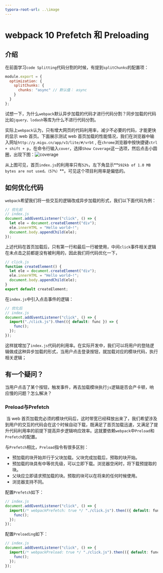 ```yaml
---
typora-root-url: ..\image
---
```


# webpack 10 Prefetch 和 Preloading

## 介绍

​ 在前面学习`code Splitting`代码分割的时候，有提到`splitChunks`的配置项：

```js
module.export = {
  optimization: {
    splitChunks: {
      chunks: "async" // 默认值： async
    }
  }
};
```

​ 试想一下，为什么`webpack`默认异步加载的代码才进行代码分割？同步加载的代码比如`jquery、lodash`等库为什么不进行代码分割。

​ 实际上`webpack`认为，只有增大网页的代码利用率，减少不必要的代码，才能更快的显示 web 首页。下面展示测试 web 首页加载的性能情况，我们在浏览器中输入网址`http://y.migu.cn/app/v3/lite/#/vrbt` , 在`chrome`浏览器中按快捷键`ctrl + shift + p`，在命令行输入`cover`，选择`Show Coverage`这一选项，然后点击小圆圈，出现下图：![coverage](/F:/code/studyMD/image/coverage.png)

从上图可见，首页`index.js`的利用率只有`52%`，左下角显示**`592kb of 1.0 MB bytes are not used。（57%）`**。可见这个项目利用率是偏低的。

## 如何优化代码

​ `webpack`希望我们将一些交互的逻辑改成异步加载的形式，我们以下面代码为例：

```js
// 优化前
// index.js
document.addEventListener("click", () => {
  let ele = document.createElement("div");
  ele.innerHTML = "Hello world~!";
  document.body.appendChild(ele);
});
```

上述代码在首页加载后，只有第一行和最后一行被使用，中间`click`事件相关逻辑在未点击之前都是没有被利用的，因此我们将代码优化一下，

```js
// click.js
function createElement() {
  let ele = document.createElement("div");
  ele.innerHTML = "Hello world~!";
  document.body.appendChild(ele);
}
export default createElement;
```

在`index.js`中引入点击事件的逻辑：

```js
// 优化后
// index.js
document.addEventListener("click", () => {
  import("./click.js").then(({ default: func }) => {
    func();
  });
});
```

这样就增加了`index.js`代码的利用率。在实际开发中，我们可以将用户的登陆逻辑做成这种异步加载的形式，当用户点击登录按钮，就加载对应的模块代码，执行相关逻辑；

## 有一个疑问？

​ 当用户点击了某个按钮，触发事件，再去加载模块执行`js`逻辑是否会产卡顿，响应慢的问题？怎么解决？

### **Preload**与**Prefetch**

​ 当 web 首页加载完必须的模块代码后，这时带宽已经释放出来了，我们希望涉及到用户的交互的代码会在这个时候自动下载，既满足了首页加载迅速，又满足了提升代码利用率的前提下提高异步逻辑响应效率。这就要依赖`webpack`中`Preload`和`Prefetch`的配置。

与`Prefetch`相比，`Preload`指令有很多区别：

- 预加载的块开始并行于父块加载。父块完成加载后，预取的块开始。
- 预加载的块具有中等优先级，可以立即下载。浏览器空闲时，将下载预提取的块。
- 父块应立即请求预加载的块。预取的块可以在将来的任何时候使用。
- 浏览器支持不同。

配置`Prefetch`如下：

```js
// index.js
document.addEventListener("click", () => {
  import(/* webpackPrefetch: true */ "./click.js").then(({ default: func }) => {
    func();
  });
});
```

配置`Preloading`如下：

```js
// index.js
document.addEventListener("click", () => {
  import(/* webpackPreload: true */ "./click.js").then(({ default: func }) => {
    func();
  });
});
```
